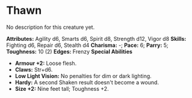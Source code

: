 # Thawn

No description for this creature yet.

**Attributes:** Agility d6, Smarts d6, Spirit d8, Strength d12, Vigor
d8
**Skills:** Fighting d6, Repair d6, Stealth d4
**Charisma:** -; **Pace:** 6; **Parry:** 5; **Toughness:** 10 (2)
**Edges:** Frenzy
**Special Abilities**

- **Armour +2:** Loose flesh.
- **Claws:** Str+d6.
- **Low Light Vision:** No penalties for dim or dark lighting.
- **Hardy:** A second Shaken result doesn't become a wound.
- **Size +2:** Nine feet tall; Toughness +2.
